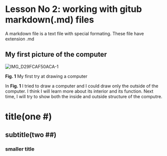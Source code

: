 # Lesson No 2: working with gitub markdown(.md) files

A markdown file is a text file with special formating. These file have extension .md

## My first picture of the computer

![IMG_D29FCAF50ACA-1](https://user-images.githubusercontent.com/82266864/130882256-a3e6e0cc-173f-487f-a199-d33ed053a112.jpeg)


**Fig. 1** My first try at drawing a computer

In **Fig. 1** I tried to draw a computer and I could draw only the outside of the computer. I think I will learn more about its interior and its function. Next time, I will try to show both the inside and outside structure of the computre.

# title(one #)
## subtitle(two ##)
### smaller title
